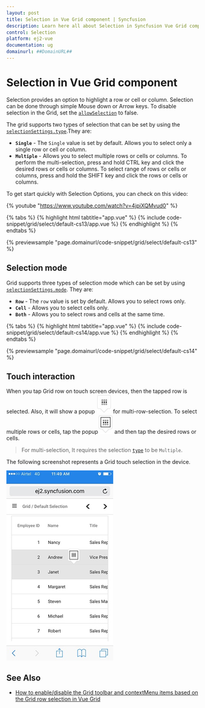 ```yaml
---
layout: post
title: Selection in Vue Grid component | Syncfusion
description: Learn here all about Selection in Syncfusion Vue Grid component of Syncfusion Essential JS 2 and more.
control: Selection 
platform: ej2-vue
documentation: ug
domainurl: ##DomainURL##
---
```


# Selection in Vue Grid component

Selection provides an option to highlight a row or cell or column.
Selection can be done through simple Mouse down or Arrow keys.
To disable selection in the Grid, set the [`allowSelection`](https://ej2.syncfusion.com/vue/documentation/api/grid/#allowselection) to false.

The grid supports two types of selection that can be set by using the
[`selectionSettings.type`](https://ej2.syncfusion.com/vue/documentation/api/grid/selectionSettings/#type).They are:

* **`Single`** - The `Single` value is set by default. Allows you to select only a single row or cell or column.
* **`Multiple`** - Allows you to select multiple rows or cells or columns.
To perform the multi-selection, press and hold CTRL key and click the desired rows or cells or columns.
To select range of rows or cells or columns, press and hold the SHIFT key and click the rows or cells or columns.

To get start quickly with Selection Options, you can check on this video:

{% youtube "https://www.youtube.com/watch?v=4jpiXQMvud0" %}

{% tabs %}
{% highlight html tabtitle="app.vue" %}
{% include code-snippet/grid/select/default-cs13/app.vue %}
{% endhighlight %}
{% endtabs %}
        
{% previewsample "page.domainurl/code-snippet/grid/select/default-cs13" %}

## Selection mode

Grid supports three types of selection mode which can be set by using
[`selectionSettings.mode`](https://ej2.syncfusion.com/vue/documentation/api/grid/selectionSettings/#mode). They are:

* **`Row`** - The `row` value is set by default. Allows you to select rows only.
* **`Cell`** - Allows you to select cells only.
* **`Both`** - Allows you to select rows and cells at the same time.

{% tabs %}
{% highlight html tabtitle="app.vue" %}
{% include code-snippet/grid/select/default-cs14/app.vue %}
{% endhighlight %}
{% endtabs %}
        
{% previewsample "page.domainurl/code-snippet/grid/select/default-cs14" %}

## Touch interaction

When you tap Grid row on touch screen devices, then the tapped row is selected.
Also, it will show a popup ![Selection](../images/selection.jpg)  for multi-row-selection.
To select multiple rows or cells, tap the popup![Multi Selection](../images/mselection.jpg)  and then tap the desired rows or cells.

> For multi-selection, It requires the selection [`type`](https://ej2.syncfusion.com/vue/documentation/api/grid/selectionSettings/#type) to be `Multiple`.

The following screenshot represents a Grid touch selection in the device.

![Touch Interaction](../images/touch-selection.jpg)

## See Also

* [How to enable/disable the Grid toolbar and contextMenu items based on the Grid row selection in Vue Grid](https://www.syncfusion.com/forums/144434/how-to-enable-disable-the-grid-toolbar-and-contextmenu-items-based-on-the-grid-row)